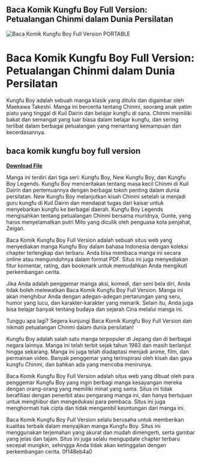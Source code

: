 ## Baca Komik Kungfu Boy Full Version: Petualangan Chinmi dalam Dunia Persilatan

 
![Baca Komik Kungfu Boy Full Version PORTABLE](https://encrypted-tbn0.gstatic.com/images?q=tbn:ANd9GcSHCWOv8i-BCo7VRYlTHDJ_MIMxEstxuFOtdu0lq6Z-DfUqxaE5BIjm-o2Q)

 
# Baca Komik Kungfu Boy Full Version: Petualangan Chinmi dalam Dunia Persilatan
 
Kungfu Boy adalah sebuah manga klasik yang ditulis dan digambar oleh Maekawa Takeshi. Manga ini bercerita tentang Chinmi, seorang anak yatim piatu yang tinggal di Kuil Dairin dan belajar kungfu di sana. Chinmi memiliki bakat dan semangat yang luar biasa dalam belajar kungfu, dan sering terlibat dalam berbagai petualangan yang menantang kemampuan dan kecerdasannya.
 
## baca komik kungfu boy full version


[**Download File**](https://www.google.com/url?q=https%3A%2F%2Fshurll.com%2F2tKDHO&sa=D&sntz=1&usg=AOvVaw0Fel2GycfVPC8H6g6KS2v_)

 
Manga ini terdiri dari tiga seri: Kungfu Boy, New Kungfu Boy, dan Kungfu Boy Legends. Kungfu Boy menceritakan tentang masa kecil Chinmi di Kuil Dairin dan pertemuannya dengan berbagai tokoh penting dalam dunia persilatan. New Kungfu Boy melanjutkan kisah Chinmi setelah ia menjadi guru kungfu di Kuil Dairin dan mendapat tugas dari kaisar untuk menyebarkan kungfu ke berbagai daerah. Kungfu Boy Legends mengisahkan tentang petualangan Chinmi bersama muridnya, Gunte, yang harus menyelamatkan putri Mito yang diculik oleh penguasa kota penjahat, Zeigan.
 
Baca Komik Kungfu Boy Full Version adalah sebuah situs web yang menyediakan manga Kungfu Boy dalam bahasa Indonesia dengan koleksi chapter terlengkap dan terbaru. Anda bisa membaca manga ini secara online atau mengunduhnya dalam format PDF. Situs ini juga menyediakan fitur komentar, rating, dan bookmark untuk memudahkan Anda mengikuti perkembangan cerita.
 
Jika Anda adalah penggemar manga aksi, komedi, dan seni bela diri, Anda tidak boleh melewatkan Baca Komik Kungfu Boy Full Version. Manga ini akan menghibur Anda dengan adegan-adegan pertarungan yang seru, humor yang lucu, dan karakter-karakter yang menarik. Selain itu, Anda juga bisa belajar banyak tentang budaya dan sejarah Cina melalui manga ini.
 
Tunggu apa lagi? Segera kunjungi Baca Komik Kungfu Boy Full Version dan nikmati petualangan Chinmi dalam dunia persilatan!
  
Kungfu Boy adalah salah satu manga terpopuler di Jepang dan di berbagai negara lainnya. Manga ini telah terbit sejak tahun 1983 dan masih berlanjut hingga sekarang. Manga ini juga telah diadaptasi menjadi anime, film, dan permainan video. Banyak penggemar yang terinspirasi oleh kisah dan gaya kungfu Chinmi, dan bahkan ada yang mencoba menirunya.
 
Baca Komik Kungfu Boy Full Version adalah situs web yang dibuat oleh para penggemar Kungfu Boy yang ingin berbagi manga kesayangan mereka dengan orang-orang yang memiliki minat yang sama. Situs ini tidak berafiliasi dengan penerbit atau pengarang manga ini, dan hanya bertujuan untuk menghibur dan mengedukasi para pembaca. Situs ini juga menghormati hak cipta dan tidak mengambil keuntungan dari manga ini.
 
Baca Komik Kungfu Boy Full Version selalu berusaha untuk memberikan kualitas terbaik dalam menyajikan manga Kungfu Boy. Situs ini menggunakan terjemahan yang akurat dan mudah dimengerti, serta gambar yang jelas dan tajam. Situs ini juga selalu mengupdate chapter terbaru secepat mungkin, sehingga Anda tidak akan ketinggalan dengan perkembangan cerita.
 0f148eb4a0
